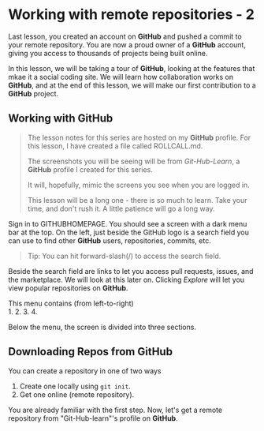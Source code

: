 # Working with remote repositories - 2

Last lesson, you created an account on __GitHub__ and pushed a commit to your remote repository.  You are now a proud owner of a __GitHub__ account, giving you access to thousands of projects being built online. 

In this lesson, we will be taking a tour of __GitHub__, looking at the features that mkae it a social coding site. We will learn how collaboration works on __GitHub__, and at the end of this lesson, we will make our first contribution to a __GitHub__ project.

## Working with __GitHub__
> The lesson notes for this series are hosted on my __GitHub__ profile. For this lesson, I have created a file called ROLLCALL.md. 
>
>The screenshots you will be seeing will be from _Git-Hub-Learn_, a __GitHub__ profile I created for this series. 
>
>It will, hopefully, mimic the screens you see when you are logged in. 
>
>This lesson will be a long one - there is so much to learn. Take your time, and don't rush it. A little patience will go a long way.


Sign in to GITHUBHOMEPAGE. You should see a screen with a dark menu bar at the top. On the left, just beside the GitHub logo is a search field you can use to find other __GitHub__ users, repositories, commits, etc. 
> Tip: You can hit forward-slash(/) to access the search field.

Beside the search field are links to let you access pull requests, issues, and the marketplace. We will look at this later on. Clicking _Explore_ will let you view popular repositories on __GitHub__.


This menu contains (from left-to-right)  
1. 
2. 
3. 
4.   
	

Below the menu, the screen is divided into three sections.



## Downloading Repos from GitHub
You can create a repository in one of two ways  
1. Create one locally using `git init`.
2. Get one online (remote repository).

You are already familiar with the first step. Now, let's get a remote repository from "Git-Hub-learn"'s profile on __GitHub__.




<!-- #
The remote repository takes the most recent commit, and uses that to create the files on the server. 


When you created your new repository, you initialized it with a README file. README files are a great place to describe your project in more detail, or add some documentation such as how to install or use your project. The contents of your README file are automatically shown on the front page of your repository.

Let's commit a change to the README file.

In your repository's list of files, click README.md.

Readme file in file list
Above the file's content, click .

On the Edit file tab, type some information about yourself.

New content in file
Above the new content, click Preview changes.

File preview button
Review the changes you made to the file. You'll see the new content in green.

File preview view
At the bottom of the page, type a short, meaningful commit message that describes the change you made to the file. You can attribute the commit to more than one author in the commit message. For more information, see "Creating a commit with multiple co-authors."

Commit message for your change
Below the commit message fields, decide whether to add your commit to the current branch or to a new branch. If your current branch is master, you should choose to create a new branch for your commit and then create a pull request.

Commit branch options
Click Propose file change.

Propose file change button
Celebrate
Congratulations! You have now created a repository, including a README file, and created your first commit on GitHub. What do you want to do next?

"Set up Git"
Create a repository
"Fork a repository"
"Be social"

 -->
